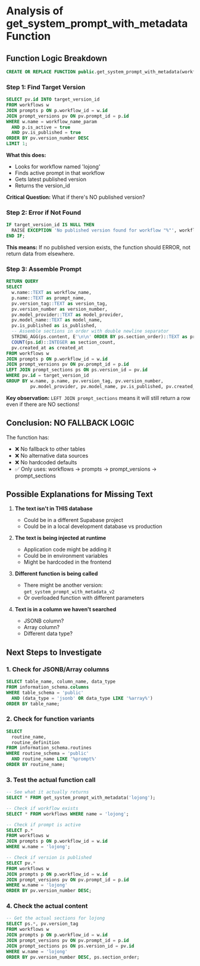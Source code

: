 # Analysis of get_system_prompt_with_metadata Function

## Function Logic Breakdown

```sql
CREATE OR REPLACE FUNCTION public.get_system_prompt_with_metadata(workflow_name_param text)
```

### Step 1: Find Target Version
```sql
SELECT pv.id INTO target_version_id
FROM workflows w
JOIN prompts p ON p.workflow_id = w.id
JOIN prompt_versions pv ON pv.prompt_id = p.id
WHERE w.name = workflow_name_param
  AND p.is_active = true
  AND pv.is_published = true
ORDER BY pv.version_number DESC
LIMIT 1;
```

**What this does:**
- Looks for workflow named 'lojong'
- Finds active prompt in that workflow
- Gets latest published version
- Returns the version_id

**Critical Question:** What if there's NO published version?

### Step 2: Error if Not Found
```sql
IF target_version_id IS NULL THEN
  RAISE EXCEPTION 'No published version found for workflow "%"', workflow_name_param;
END IF;
```

**This means:** If no published version exists, the function should ERROR, not return data from elsewhere.

### Step 3: Assemble Prompt
```sql
RETURN QUERY
SELECT
  w.name::TEXT as workflow_name,
  p.name::TEXT as prompt_name,
  pv.version_tag::TEXT as version_tag,
  pv.version_number as version_number,
  pv.model_provider::TEXT as model_provider,
  pv.model_name::TEXT as model_name,
  pv.is_published as is_published,
  -- Assemble sections in order with double newline separator
  STRING_AGG(ps.content, E'\n\n' ORDER BY ps.section_order)::TEXT as prompt_content,
  COUNT(ps.id)::INTEGER as section_count,
  pv.created_at as created_at
FROM workflows w
JOIN prompts p ON p.workflow_id = w.id
JOIN prompt_versions pv ON pv.prompt_id = p.id
LEFT JOIN prompt_sections ps ON ps.version_id = pv.id
WHERE pv.id = target_version_id
GROUP BY w.name, p.name, pv.version_tag, pv.version_number,
         pv.model_provider, pv.model_name, pv.is_published, pv.created_at;
```

**Key observation:** `LEFT JOIN prompt_sections` means it will still return a row even if there are NO sections!

## Conclusion: NO FALLBACK LOGIC

The function has:
- ❌ No fallback to other tables
- ❌ No alternative data sources
- ❌ No hardcoded defaults
- ✅ Only uses: workflows → prompts → prompt_versions → prompt_sections

## Possible Explanations for Missing Text

1. **The text isn't in THIS database**
   - Could be in a different Supabase project
   - Could be in a local development database vs production

2. **The text is being injected at runtime**
   - Application code might be adding it
   - Could be in environment variables
   - Might be hardcoded in the frontend

3. **Different function is being called**
   - There might be another version: `get_system_prompt_with_metadata_v2`
   - Or overloaded function with different parameters

4. **Text is in a column we haven't searched**
   - JSONB column?
   - Array column?
   - Different data type?

## Next Steps to Investigate

### 1. Check for JSONB/Array columns
```sql
SELECT table_name, column_name, data_type
FROM information_schema.columns
WHERE table_schema = 'public'
  AND (data_type = 'jsonb' OR data_type LIKE '%array%')
ORDER BY table_name;
```

### 2. Check for function variants
```sql
SELECT
  routine_name,
  routine_definition
FROM information_schema.routines
WHERE routine_schema = 'public'
  AND routine_name LIKE '%prompt%'
ORDER BY routine_name;
```

### 3. Test the actual function call
```sql
-- See what it actually returns
SELECT * FROM get_system_prompt_with_metadata('lojong');

-- Check if workflow exists
SELECT * FROM workflows WHERE name = 'lojong';

-- Check if prompt is active
SELECT p.*
FROM workflows w
JOIN prompts p ON p.workflow_id = w.id
WHERE w.name = 'lojong';

-- Check if version is published
SELECT pv.*
FROM workflows w
JOIN prompts p ON p.workflow_id = w.id
JOIN prompt_versions pv ON pv.prompt_id = p.id
WHERE w.name = 'lojong'
ORDER BY pv.version_number DESC;
```

### 4. Check the actual content
```sql
-- Get the actual sections for lojong
SELECT ps.*, pv.version_tag
FROM workflows w
JOIN prompts p ON p.workflow_id = w.id
JOIN prompt_versions pv ON pv.prompt_id = p.id
JOIN prompt_sections ps ON ps.version_id = pv.id
WHERE w.name = 'lojong'
ORDER BY pv.version_number DESC, ps.section_order;
```
